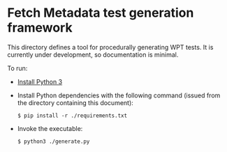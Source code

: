 # Fetch Metadata test generation framework

This directory defines a tool for procedurally generating WPT tests. It is
currently under development, so documentation is minimal.

To run:

- [Install Python 3](https://www.python.org/download/releases/3.0/)
- Install Python dependencies with the following command (issued from the
  directory containing this document):

      $ pip install -r ./requirements.txt

- Invoke the executable:

      $ python3 ./generate.py
